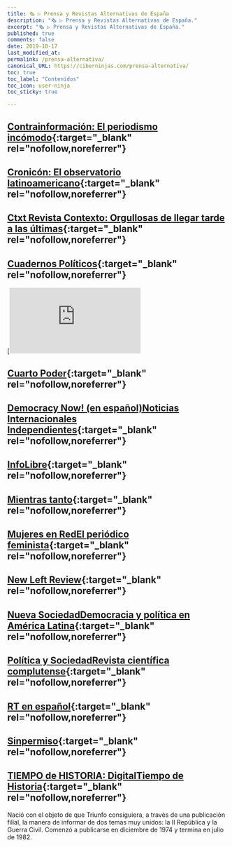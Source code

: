 ```yaml
---
title: 🗞 ▷ Prensa y Revistas Alternativas de España
description: "🗞 ▷ Prensa y Revistas Alternativas de España."
excerpt: "🗞 ▷ Prensa y Revistas Alternativas de España."
published: true
comments: false
date: 2019-10-17
last_modified_at: 
permalink: /prensa-alternativa/
canonical_URL: https://ciberninjas.com/prensa-alternativa/
toc: true
toc_label: "Contenidos"
toc_icon: user-ninja
toc_sticky: true

---
```


## [Contrainformación: El periodismo incómodo](http://contrainformacion.es/){:target="_blank" rel="nofollow,noreferrer"}

## [Cronicón: El observatorio latinoamericano](http://cronicon.net/wp/){:target="_blank" rel="nofollow,noreferrer"}

## [Ctxt Revista Contexto: Orgullosas de llegar tarde a las últimas](https://ctxt.es/){:target="_blank" rel="nofollow,noreferrer"}

## [Cuadernos Políticos](http://cuadernospoliticos.unam.mx/cuadernos/num01.html){:target="_blank" rel="nofollow,noreferrer"}

[![img](https://omegalfa.es/images.php?file=miniviews&img=cuarto-poder.jpg&width=500&height=85)

## [Cuarto Poder](https://www.cuartopoder.es/){:target="_blank" rel="nofollow,noreferrer"}

## [Democracy Now! (en español)Noticias Internacionales Independientes](https://www.democracynow.org/es){:target="_blank" rel="nofollow,noreferrer"}

## [InfoLibre](https://www.infolibre.es/){:target="_blank" rel="nofollow,noreferrer"}

## [Mientras tanto](http://www.mientrastanto.org/){:target="_blank" rel="nofollow,noreferrer"}

## [Mujeres en RedEl periódico feminista](http://www.mujeresenred.net/spip.php?page=autoras){:target="_blank" rel="nofollow,noreferrer"}

## [New Left Review](http://newleftreview.es/){:target="_blank" rel="nofollow,noreferrer"}

## [Nueva SociedadDemocracia y política en América Latina](http://nuso.org/edicion-impresa/){:target="_blank" rel="nofollow,noreferrer"}

## [Política y SociedadRevista científica complutense](http://revistas.ucm.es/index.php/POSO){:target="_blank" rel="nofollow,noreferrer"}

## [RT en español](https://actualidad.rt.com/opinion){:target="_blank" rel="nofollow,noreferrer"}

## [Sinpermiso](http://www.sinpermiso.info/){:target="_blank" rel="nofollow,noreferrer"}

## [TIEMPO de HISTORIA: DigitalTiempo de Historia](http://www.tiempodehistoriadigital.com/bnumero.php){:target="_blank" rel="nofollow,noreferrer"}

Nació con el objeto de que Triunfo consiguiera, a través de una publicación filial, la manera de informar de dos temas muy unidos: la II República y la Guerra Civil. Comenzó a publicarse en diciembre de 1974 y termina en julio de 1982.